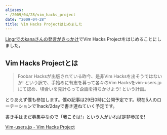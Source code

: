 ```yaml
---
aliases:
- /2009/04/28/vim_hacks_project
date: "2009-04-28"
title: Vim Hacks Projectはじめました
---
```

<a href="http://www.lingr.com/room/vim-users.jp/archives/2009/04/24#msg-66101529">Lingrでのkanaさんの発言がきっかけ</a>でVim Hacks Projectをはじめることにしました。

<h2>Vim Hacks Projectとは</h2>

<blockquote>
Foobar Hacksが出版されている昨今、是非Vim Hacksを出そうではないか! という訳で、手始めに有志を募って各々のVim Hacksをvim-users.jpにて認め、頃合いを見計らって企画を持ちかけよう! という計画。</blockquote>

とりあえず僕も参加します。僕の記事は29日0時に公開予定です。現在5人のローテーションで1hack/2dayで書き連ねていく予定です。

書き手はまだ募集中なので「我こそは!」という人がいれば是非参加を!

<a href="http://vim-users.jp/vim-hacks-project/">Vim-users.jp - Vim Hacks Project</a>